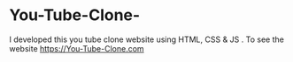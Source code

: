 # You-Tube-Clone-
I developed this you tube clone website  using HTML, CSS &amp; JS . To see the website https://You-Tube-Clone.com
